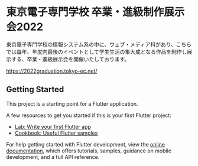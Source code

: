 # 東京電子専門学校 卒業・進級制作展示会2022

東京電子専門学校の情報システム系の中に、ウェブ・メディア科があり、こちらでは毎年、年度内最後のイベントとして学生生活の集大成となる作品を制作し展示する、卒業・進級展示会を開催いたしております。

https://2022graduation.tokyo-ec.net/

## Getting Started

This project is a starting point for a Flutter application.

A few resources to get you started if this is your first Flutter project:

- [Lab: Write your first Flutter app](https://docs.flutter.dev/get-started/codelab)
- [Cookbook: Useful Flutter samples](https://docs.flutter.dev/cookbook)

For help getting started with Flutter development, view the
[online documentation](https://docs.flutter.dev/), which offers tutorials,
samples, guidance on mobile development, and a full API reference.
